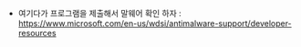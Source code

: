 * 여기다가 프로그램을 제출해서 말웨어 확인 하자 : https://www.microsoft.com/en-us/wdsi/antimalware-support/developer-resources

